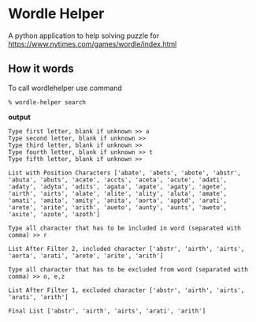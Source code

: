 # Wordle Helper 

A python application to help solving puzzle for https://www.nytimes.com/games/wordle/index.html

## How it words

To call wordlehelper use command 

```
% wordle-helper search
```

**output**

```    
Type first letter, blank if unknown >> a
Type second letter, blank if unknown >> 
Type third letter, blank if unknown >> 
Type fourth letter, blank if unknown >> t
Type fifth letter, blank if unknown >> 

List with Position Characters ['abate', 'abets', 'abote', 'abstr', 'abuta', 'abuts', 'acate', 'accts', 'aceta', 'acute', 'adati', 'adaty', 'adyta', 'adits', 'agata', 'agate', 'agaty', 'agete', 'airth', 'airts', 'alate', 'alite', 'ality', 'aluta', 'amate', 'amati', 'amita', 'amity', 'anita', 'aorta', 'apptd', 'arati', 'arete', 'arite', 'arith', 'aueto', 'aunty', 'aunts', 'aweto', 'axite', 'azote', 'azoth'] 

Type all character that has to be included in word (separated with comma) >> r

List After Filter 2, included character ['abstr', 'airth', 'airts', 'aorta', 'arati', 'arete', 'arite', 'arith'] 

Type all character that has to be excluded from word (separated with comma) >> o, e,z

List After Filter 1, excluded character ['abstr', 'airth', 'airts', 'arati', 'arith'] 

Final List ['abstr', 'airth', 'airts', 'arati', 'arith']
```